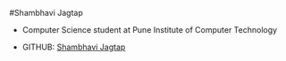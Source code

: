 #Shambhavi Jagtap

- Computer Science student at Pune Institute of Computer Technology

- GITHUB: [Shambhavi Jagtap](https://github.com/ShambhaviJagtap) 
